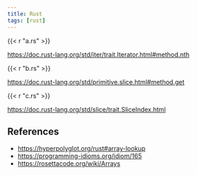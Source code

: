 ```yaml
---
title: Rust
tags: [rust]
---
```


{{< r "a.rs" >}}

<https://doc.rust-lang.org/std/iter/trait.Iterator.html#method.nth>

{{< r "b.rs" >}}

<https://doc.rust-lang.org/std/primitive.slice.html#method.get>

{{< r "c.rs" >}}

<https://doc.rust-lang.org/std/slice/trait.SliceIndex.html>

## References

- <https://hyperpolyglot.org/rust#array-lookup>
- <https://programming-idioms.org/idiom/165>
- <https://rosettacode.org/wiki/Arrays>
